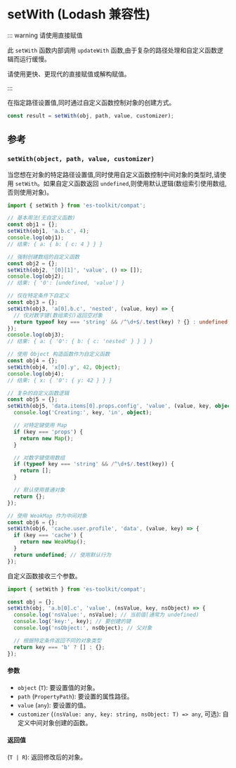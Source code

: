 # setWith (Lodash 兼容性)

::: warning 请使用直接赋值

此 `setWith` 函数内部调用 `updateWith` 函数,由于复杂的路径处理和自定义函数逻辑而运行缓慢。

请使用更快、更现代的直接赋值或解构赋值。

:::

在指定路径设置值,同时通过自定义函数控制对象的创建方式。

```typescript
const result = setWith(obj, path, value, customizer);
```

## 参考

### `setWith(object, path, value, customizer)`

当您想在对象的特定路径设置值,同时使用自定义函数控制中间对象的类型时,请使用 `setWith`。如果自定义函数返回 `undefined`,则使用默认逻辑(数组索引使用数组,否则使用对象)。

```typescript
import { setWith } from 'es-toolkit/compat';

// 基本用法(无自定义函数)
const obj1 = {};
setWith(obj1, 'a.b.c', 4);
console.log(obj1);
// 结果: { a: { b: { c: 4 } } }

// 强制创建数组的自定义函数
const obj2 = {};
setWith(obj2, '[0][1]', 'value', () => []);
console.log(obj2);
// 结果: { '0': [undefined, 'value'] }

// 仅在特定条件下自定义
const obj3 = {};
setWith(obj3, 'a[0].b.c', 'nested', (value, key) => {
  // 仅对数字键(数组索引)返回空对象
  return typeof key === 'string' && /^\d+$/.test(key) ? {} : undefined;
});
console.log(obj3);
// 结果: { a: { '0': { b: { c: 'nested' } } } }

// 使用 Object 构造函数作为自定义函数
const obj4 = {};
setWith(obj4, 'x[0].y', 42, Object);
console.log(obj4);
// 结果: { x: { '0': { y: 42 } } }

// 复杂的自定义函数逻辑
const obj5 = {};
setWith(obj5, 'data.items[0].props.config', 'value', (value, key, object) => {
  console.log('Creating:', key, 'in', object);

  // 对特定键使用 Map
  if (key === 'props') {
    return new Map();
  }

  // 对数字键使用数组
  if (typeof key === 'string' && /^\d+$/.test(key)) {
    return [];
  }

  // 默认使用普通对象
  return {};
});

// 使用 WeakMap 作为中间对象
const obj6 = {};
setWith(obj6, 'cache.user.profile', 'data', (value, key) => {
  if (key === 'cache') {
    return new WeakMap();
  }
  return undefined; // 使用默认行为
});
```

自定义函数接收三个参数。

```typescript
import { setWith } from 'es-toolkit/compat';

const obj = {};
setWith(obj, 'a.b[0].c', 'value', (nsValue, key, nsObject) => {
  console.log('nsValue:', nsValue); // 当前值(通常为 undefined)
  console.log('key:', key); // 要创建的键
  console.log('nsObject:', nsObject); // 父对象

  // 根据特定条件返回不同的对象类型
  return key === 'b' ? [] : {};
});
```

#### 参数

- `object` (`T`): 要设置值的对象。
- `path` (`PropertyPath`): 要设置的属性路径。
- `value` (`any`): 要设置的值。
- `customizer` (`(nsValue: any, key: string, nsObject: T) => any`, 可选): 自定义中间对象创建的函数。

#### 返回值

(`T | R`): 返回修改后的对象。
